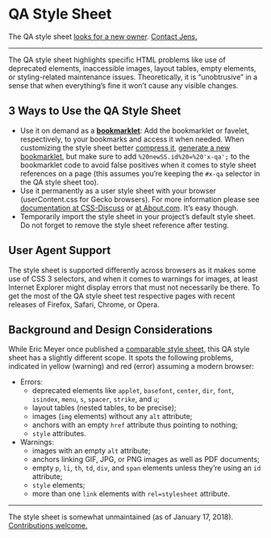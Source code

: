 # QA Style Sheet

The QA style sheet [looks for a new owner](https://plus.google.com/+JensOMeiert/posts/KGcMaJCP5wY). [Contact Jens.](https://meiert.com/en/contact/)

---

The QA style sheet highlights specific HTML problems like use of deprecated elements, inaccessible images, layout tables, empty elements, or styling-related maintenance issues. Theoretically, it is “unobtrusive” in a sense that when everything’s fine it won’t cause any visible changes.

## 3 Ways to Use the QA Style Sheet

* Use it on demand as a [**bookmarklet**](https://hell.meiert.org/core/html/qa-bookmarklet.html): Add the bookmarklet or favelet, respectively, to your bookmarks and access it when needed. When customizing the style sheet better [compress it](https://uitest.com/exploration/#optimization), [generate a new bookmarklet](http://www.squarefree.com/userstyles/make-bookmarklet.html), but make sure to add `%20newSS.id%20=%20'x-qa';` to the bookmarklet code to avoid false positives when it comes to style sheet references on a page (this assumes you’re keeping the `#x-qa` selector in the QA style sheet too).
* Use it permanently as a user style sheet with your browser (userContent.css for Gecko browsers). For more information please see [documentation at CSS-Discuss](http://css-discuss.incutio.com/?page=UserStylesheets) or [at About.com](http://webdesign.about.com/od/css/ht/htcssuserfirefo.htm). It’s easy though.
* Temporarily import the style sheet in your project’s default style sheet. Do not forget to remove the style sheet reference after testing.

## User Agent Support

The style sheet is supported differently across browsers as it makes some use of CSS&nbsp;3 selectors, and when it comes to warnings for images, at least Internet Explorer might display errors that must not necessarily be there. To get the most of the QA style sheet test respective pages with recent releases of Firefox, Safari, Chrome, or Opera.

## Background and Design Considerations

While Eric Meyer once published a [comparable style sheet](https://meyerweb.com/eric/thoughts/2007/09/07/diagnostic-styling/), this QA style sheet has a slightly different scope. It spots the following problems, indicated in yellow (warning) and red (error) assuming a modern browser:

* Errors:
  * deprecated elements like `applet`, `basefont`, `center`, `dir`, `font`, `isindex`, `menu`, `s`, `spacer`, `strike`, and `u`;
  * layout tables (nested tables, to be precise);
  * images (`img` elements) without any `alt` attribute;
  * anchors with an empty `href` attribute thus pointing to nothing;
  * `style` attributes.
* Warnings:
  * images with an empty `alt` attribute;
  * anchors linking GIF, JPG, or PNG images as well as PDF documents;
  * empty `p`, `li`, `th`, `td`, `div`, and `span` elements unless they’re using an `id` attribute;
  * `style` elements;
  * more than one `link` elements with `rel=stylesheet` attribute.

---

The style sheet is somewhat unmaintained (as of January 17, 2018). [Contributions welcome.](https://github.com/j9t/qa-style-sheet/issues/new)